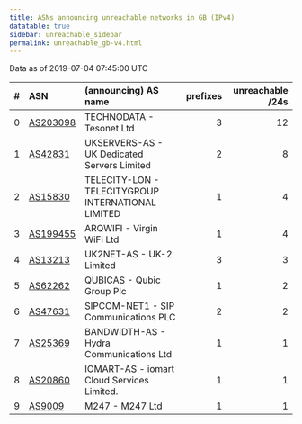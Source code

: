 ```yaml
---
title: ASNs announcing unreachable networks in GB (IPv4)
datatable: true
sidebar: unreachable_sidebar
permalink: unreachable_gb-v4.html
---
```


Data as of 2019-07-04 07:45:00 UTC


<div class="datatable-begin"></div>

|   # | ASN                                      | (announcing) AS name                               |   prefixes |   unreachable /24s |
|----:|:-----------------------------------------|:---------------------------------------------------|-----------:|-------------------:|
|   0 | [AS203098](unreachable_AS203098-v4.html) | TECHNODATA - Tesonet Ltd                           |          3 |                 12 |
|   1 | [AS42831](unreachable_AS42831-v4.html)   | UKSERVERS-AS - UK Dedicated Servers Limited        |          2 |                  8 |
|   2 | [AS15830](unreachable_AS15830-v4.html)   | TELECITY-LON - TELECITYGROUP INTERNATIONAL LIMITED |          1 |                  4 |
|   3 | [AS199455](unreachable_AS199455-v4.html) | ARQWIFI - Virgin WiFi Ltd                          |          1 |                  4 |
|   4 | [AS13213](unreachable_AS13213-v4.html)   | UK2NET-AS - UK-2 Limited                           |          3 |                  3 |
|   5 | [AS62262](unreachable_AS62262-v4.html)   | QUBICAS - Qubic Group Plc                          |          1 |                  2 |
|   6 | [AS47631](unreachable_AS47631-v4.html)   | SIPCOM-NET1 - SIP Communications PLC               |          2 |                  2 |
|   7 | [AS25369](unreachable_AS25369-v4.html)   | BANDWIDTH-AS - Hydra Communications Ltd            |          1 |                  1 |
|   8 | [AS20860](unreachable_AS20860-v4.html)   | IOMART-AS - iomart Cloud Services Limited.         |          1 |                  1 |
|   9 | [AS9009](unreachable_AS9009-v4.html)     | M247 - M247 Ltd                                    |          1 |                  1 |

<div class="datatable-end"></div>